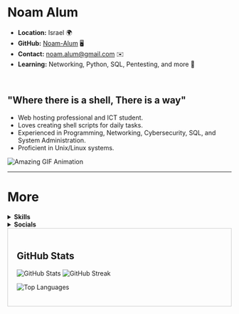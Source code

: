 # Noam Alum

- **Location:** Israel 🌍
- **GitHub:** [Noam-Alum](https://github.com/Noam-Alum) 🖥️
- **Contact:** [noam.alum@gmail.com](mailto:noam.alum@gmail.com) ✉️
- **Learning:** Networking, Python, SQL, Pentesting, and more 🧠

<br>

## "Where there is a shell, There is a way"

- Web hosting professional and ICT student.
- Loves creating shell scripts for daily tasks.
- Experienced in Programming, Networking, Cybersecurity, SQL, and System Administration.
- Proficient in Unix/Linux systems.

![Amazing GIF Animation](https://i.gifer.com/RIGj.gif)

---

# More

<details>
  <summary><strong>Skills</strong></summary>
  <ul>
    <li><img src="https://raw.githubusercontent.com/danielcranney/readme-generator/main/public/icons/skills/python-colored.svg" alt="Python" width="36" height="36"></li>
    <li><img src="https://raw.githubusercontent.com/danielcranney/readme-generator/main/public/icons/skills/html5-colored.svg" alt="HTML5" width="36" height="36"></li>
    <li><img src="https://raw.githubusercontent.com/danielcranney/readme-generator/main/public/icons/skills/nodejs-colored.svg" alt="NodeJS" width="36" height="36"></li>
    <li><img src="https://raw.githubusercontent.com/danielcranney/readme-generator/main/public/icons/skills/mysql-colored.svg" alt="MySQL" width="36" height="36"></li>
    <li><img src="https://raw.githubusercontent.com/danielcranney/readme-generator/main/public/icons/skills/linux-colored.svg" alt="Linux" width="36" height="36"></li>
  </ul>
</details>

<details>
  <summary><strong>Socials</strong></summary>
  <ul>
    <li><a href="https://discord.com/users/noam_alum" rel="nofollow"><img src="https://raw.githubusercontent.com/danielcranney/readme-generator/main/public/icons/socials/discord.svg" width="32" height="32"></a></li>
    <li><a href="https://www.github.com/Noam-Alum"><img src="https://raw.githubusercontent.com/danielcranney/readme-generator/main/public/icons/socials/github.svg" width="32" height="32"></a></li>
    <li><a href="http://www.instagram.com/noam_alum" rel="nofollow"><img src="https://raw.githubusercontent.com/danielcranney/readme-generator/main/public/icons/socials/instagram.svg" width="32" height="32"></a></li>
    <li><a href="https://www.linkedin.com/in/noam-alum-51ba7421b/" rel="nofollow"><img src="https://raw.githubusercontent.com/danielcranney/readme-generator/main/public/icons/socials/linkedin.svg" width="32" height="32"></a></li>
  </ul>
</details>

<div style="max-width: 100%; padding: 20px; border: 1px solid #ccc; overflow: auto;">

## GitHub Stats

![GitHub Stats](https://github-readme-stats.vercel.app/api?username=Noam-Alum&theme=dark&hide_border=false&include_all_commits=false&count_private=true)
![GitHub Streak](https://github-readme-streak-stats.herokuapp.com/?user=Noam-Alum&theme=dark&hide_border=false)

![Top Languages](https://github-readme-stats.vercel.app/api/top-langs/?username=Noam-Alum&theme=dark&hide_border=false&include_all_commits=false&count_private=true&layout=compact)

</div>
